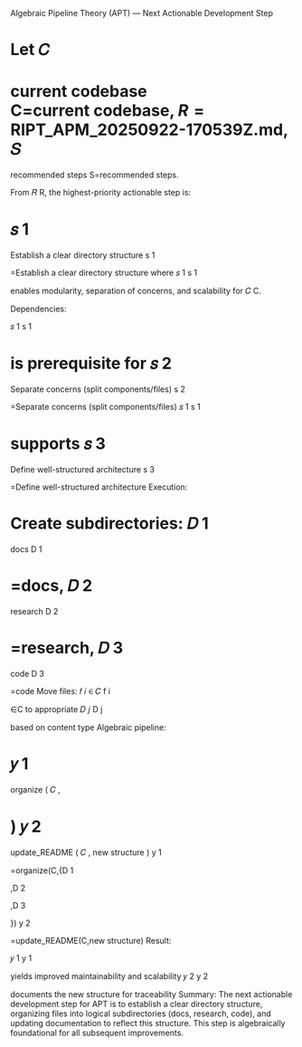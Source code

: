 Algebraic Pipeline Theory (APT) — Next Actionable Development Step

Let
𝐶
==

current codebase
C=current codebase, $R = \text{RIPT_APM_20250922-170539Z.md}$,
𝑆
==

recommended steps
S=recommended steps.

From
𝑅
R, the highest-priority actionable step is:

𝑠
1
=

Establish a clear directory structure
s
1

 =Establish a clear directory structure
where
𝑠
1
s
1

  enables modularity, separation of concerns, and scalability for
𝐶
C.

Dependencies:

𝑠
1
s
1

  is prerequisite for
𝑠
2
=

Separate concerns (split components/files)
s
2

 =Separate concerns (split components/files)
𝑠
1
s
1

  supports
𝑠
3
=

Define well-structured architecture
s
3

 =Define well-structured architecture
Execution:

Create subdirectories:
𝐷
1
=

docs
D
1

 =docs,
𝐷
2
=

research
D
2

 =research,
𝐷
3
=

code
D
3

 =code
Move files:
𝑓
𝑖
∈
𝐶
f
i

 ∈C to appropriate
𝐷
𝑗
D
j

  based on content type
Algebraic pipeline:

𝑦
1
=

organize
(
𝐶
,

)
𝑦
2
=

update_README
(
𝐶
,
new structure
)
y
1

 =organize(C,{D
1

 ,D
2

 ,D
3

 })
y
2

 =update_README(C,new structure)
Result:

𝑦
1
y
1

  yields improved maintainability and scalability
𝑦
2
y
2

  documents the new structure for traceability
Summary: The next actionable development step for APT is to establish a clear directory structure, organizing files into logical subdirectories (docs, research, code), and updating documentation to reflect this structure. This step is algebraically foundational for all subsequent improvements.
